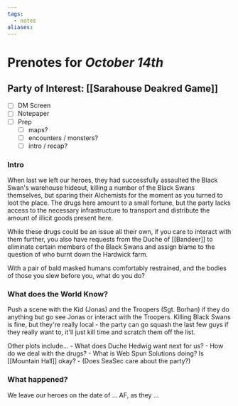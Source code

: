 ```yaml
---
tags:
  - notes
aliases:
---
```


# Prenotes for *October 14th*
## Party of Interest: [[Sarahouse Deakred Game]]
- [ ] DM Screen
- [ ] Notepaper
- [ ] Prep
	- [ ] maps?
	- [ ] encounters / monsters?
	- [ ] intro / recap?

### Intro

When last we left our heroes, they had successfully assaulted the Black Swan's warehouse hideout, killing a number of the Black Swans themselves, but sparing their Alchemists for the moment as you turned to loot the place. The drugs here amount to a small fortune, but the party lacks access to the necessary infrastructure to transport and distribute the amount of illicit goods present here.

While these drugs could be an issue all their own, if you care to interact with them further, you also have requests from the Duche of [[Bandeer]] to eliminate certain members of the Black Swans and assign blame to the question of who burnt down the Hardwick farm.

With a pair of bald masked humans comfortably restrained, and the bodies of those you slew before you, what do you do?

### What does the World Know?

Push a scene with the Kid (Jonas) and the Troopers (Sgt. Borhan) if they do anything but go see Jonas or interact with the Troopers. Killing Black Swans is fine, but they're really local - the party can go squash the last few guys if they really want to, it'll just kill time and scratch them off the list. 

Other plots include...
	- What does Duche Hedwig want next for us?
	- How do we deal with the drugs?
	- What is Web Spun Solutions doing? Is [[Mountain Hall]] okay?
	- (Does SeaSec care about the party?)

### What happened?


We leave our heroes on the date of ... AF, as they ...